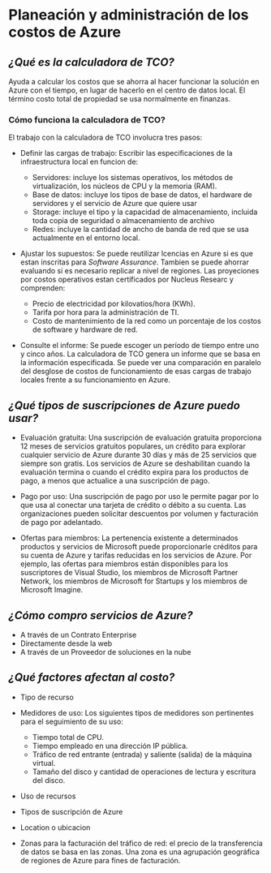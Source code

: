 # Planeación y administración de los costos de Azure

## _¿Qué es la calculadora de TCO?_
Ayuda a calcular los costos que se ahorra al hacer funcionar la solución en Azure con el tiempo, en lugar de hacerlo en el centro de datos local. El término costo total de propiedad se usa normalmente en finanzas. 

### Cómo funciona la calculadora de TCO?
El trabajo con la calculadora de TCO involucra tres pasos:
- Definir las cargas de trabajo: Escribir las especificaciones de la infraestructura local en funcion de:
    - Servidores: incluye los sistemas operativos, los métodos de virtualización, los núcleos de CPU y la memoria (RAM).
    - Base de datos: incluye los tipos de base de datos, el hardware de servidores y el servicio de Azure que quiere usar
    - Storage: incluye el tipo y la capacidad de almacenamiento, incluida toda copia de seguridad o almacenamiento de archivo
    - Redes: incluye la cantidad de ancho de banda de red que se usa actualmente en el entorno local.

- Ajustar los supuestos: Se puede reutilizar lcencias en Azure si es que estan inscritas para _Software Assurance_. Tambien se puede ahorrar evaluando si es necesario replicar a nivel de regiones. Las proyeciones por costos operativos estan certificados por Nucleus Researc y comprenden:
    - Precio de electricidad por kilovatios/hora (KWh).
    - Tarifa por hora para la administración de TI.
    - Costo de mantenimiento de la red como un porcentaje de los costos de software y hardware de red.

- Consulte el informe: Se puede escoger un período de tiempo entre uno y cinco años. La calculadora de TCO genera un informe que se basa en la información especificada. Se puede ver una comparación en paralelo del desglose de costos de funcionamiento de esas cargas de trabajo locales frente a su funcionamiento en Azure.

## _¿Qué tipos de suscripciones de Azure puedo usar?_

- Evaluación gratuita:
Una suscripción de evaluación gratuita proporciona 12 meses de servicios gratuitos populares, un crédito para explorar cualquier servicio de Azure durante 30 días y más de 25 servicios que siempre son gratis. Los servicios de Azure se deshabilitan cuando la evaluación termina o cuando el crédito expira para los productos de pago, a menos que actualice a una suscripción de pago.

- Pago por uso:
Una suscripción de pago por uso le permite pagar por lo que usa al conectar una tarjeta de crédito o débito a su cuenta. Las organizaciones pueden solicitar descuentos por volumen y facturación de pago por adelantado.

- Ofertas para miembros:
La pertenencia existente a determinados productos y servicios de Microsoft puede proporcionarle créditos para su cuenta de Azure y tarifas reducidas en los servicios de Azure. Por ejemplo, las ofertas para miembros están disponibles para los suscriptores de Visual Studio, los miembros de Microsoft Partner Network, los miembros de Microsoft for Startups y los miembros de Microsoft Imagine.

## _¿Cómo compro servicios de Azure?_
- A través de un Contrato Enterprise
- Directamente desde la web
- A través de un Proveedor de soluciones en la nube

## _¿Qué factores afectan al costo?_
- Tipo de recurso
- Medidores de uso: Los siguientes tipos de medidores son pertinentes para el seguimiento de su uso:
    - Tiempo total de CPU.
    - Tiempo empleado en una dirección IP pública.
    - Tráfico de red entrante (entrada) y saliente (salida) de la máquina virtual.
    - Tamaño del disco y cantidad de operaciones de lectura y escritura del disco.

- Uso de recursos
- Tipos de suscripción de Azure
- Location o ubicacion
- Zonas para la facturación del tráfico de red:  el precio de la transferencia de datos se basa en las zonas. Una zona es una agrupación geográfica de regiones de Azure para fines de facturación. 